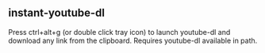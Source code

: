 ## instant-youtube-dl

Press ctrl+alt+g (or double click tray icon) to launch youtube-dl and download any link from the clipboard. Requires youtube-dl available in path.
